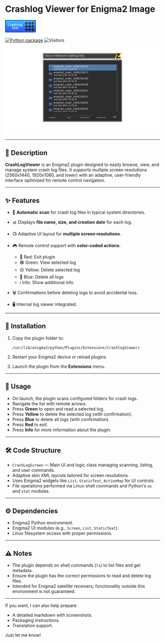 # Crashlog Viewer for Enigma2 Image

![Plugin RadioGit](https://github.com/Belfagor2005/CrashlogViewer/blob/main/usr/lib/enigma2/python/Plugins/Extensions/CrashlogViewer/crash.png?raw=true)

[![Python package](https://github.com/Belfagor2005/CrashlogViewer/actions/workflows/pylint.yml/badge.svg)](https://github.com/Belfagor2005/CrashlogViewer/actions/workflows/pylint.yml) 
![Visitors](https://komarev.com/ghpvc/?username=Belfagor2005)


![Screen RadioGit](https://github.com/Belfagor2005/CrashlogViewer/blob/main/screen/screenshot.png?raw=true)

---

## 📄 Description

**CrashLogViewer** is an Enigma2 plugin designed to easily browse, view, and manage system crash log files. It supports multiple screen resolutions (2560x1440, 1920x1080, and lower) with an adaptive, user-friendly interface optimized for remote control navigation.

---

## ✨ Features

* 📁 **Automatic scan** for crash log files in typical system directories.
* 📊 Displays **file name, size, and creation date** for each log.
* 📺 Adaptive UI layout for **multiple screen resolutions**.
* 🎮 Remote control support with **color-coded actions**:

  * 🔴 Red: Exit plugin
  * 🟢 Green: View selected log
  * 🟡 Yellow: Delete selected log
  * 🔵 Blue: Delete all logs
  * ℹ️ Info: Show additional info
* 🗑️ Confirmations before deleting logs to avoid accidental loss.
* 🖥️ Internal log viewer integrated.

---

## 🚀 Installation

1. Copy the plugin folder to:

   ```
   /usr/lib/enigma2/python/Plugins/Extensions/CrashlogViewer/
   ```

2. Restart your Enigma2 device or reload plugins.

3. Launch the plugin from the **Extensions** menu.

---

## 🎯 Usage

* On launch, the plugin scans configured folders for crash logs.
* Navigate the list with remote arrows.
* Press **Green** to open and read a selected log.
* Press **Yellow** to delete the selected log (with confirmation).
* Press **Blue** to delete all logs (with confirmation).
* Press **Red** to exit.
* Press **Info** for more information about the plugin.

---

## 🛠️ Code Structure

* `CrashLogScreen` — Main UI and logic class managing scanning, listing, and user commands.
* Adaptive skin XML layouts tailored for screen resolutions.
* Uses Enigma2 widgets like `List`, `StaticText`, `ActionMap` for UI controls.
* File operations performed via Linux shell commands and Python's `os` and `stat` modules.

---

## ⚙️ Dependencies

* Enigma2 Python environment.
* Enigma2 UI modules (e.g., `Screen`, `List`, `StaticText`).
* Linux filesystem access with proper permissions.

---

## ⚠️ Notes

* The plugin depends on shell commands (`ls`) to list files and get metadata.
* Ensure the plugin has the correct permissions to read and delete log files.
* Intended for Enigma2 satellite receivers; functionality outside this environment is not guaranteed.

---

If you want, I can also help prepare:

* A detailed markdown with screenshots.
* Packaging instructions.
* Translation support.

Just let me know!
